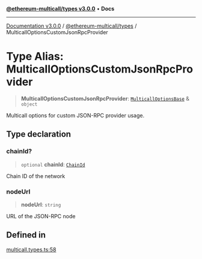 [**@ethereum-multicall/types v3.0.0**](../README.md) • **Docs**

***

[Documentation v3.0.0](../../../packages.md) / [@ethereum-multicall/types](../README.md) / MulticallOptionsCustomJsonRpcProvider

# Type Alias: MulticallOptionsCustomJsonRpcProvider

> **MulticallOptionsCustomJsonRpcProvider**: [`MulticallOptionsBase`](MulticallOptionsBase.md) & `object`

Multicall options for custom JSON-RPC provider usage.

## Type declaration

### chainId?

> `optional` **chainId**: [`ChainId`](ChainId.md)

Chain ID of the network

### nodeUrl

> **nodeUrl**: `string`

URL of the JSON-RPC node

## Defined in

[multicall.types.ts:58](https://github.com/niZmosis/ethereum-multicall/blob/759805f36c7ddb05e5fad0eb8478dcf22871af59/packages/types/src/multicall.types.ts#L58)
